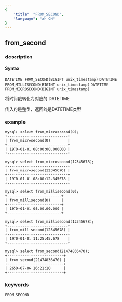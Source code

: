 ```yaml
---
{
    "title": "FROM_SECOND",
    "language": "zh-CN"
}
---
```


<!-- 
Licensed to the Apache Software Foundation (ASF) under one
or more contributor license agreements.  See the NOTICE file
distributed with this work for additional information
regarding copyright ownership.  The ASF licenses this file
to you under the Apache License, Version 2.0 (the
"License"); you may not use this file except in compliance
with the License.  You may obtain a copy of the License at

  http://www.apache.org/licenses/LICENSE-2.0

Unless required by applicable law or agreed to in writing,
software distributed under the License is distributed on an
"AS IS" BASIS, WITHOUT WARRANTIES OR CONDITIONS OF ANY
KIND, either express or implied.  See the License for the
specific language governing permissions and limitations
under the License.
-->

## from_second
### description
#### Syntax

`DATETIME FROM_SECOND(BIGINT unix_timestamp)`
`DATETIME FROM_MILLISECOND(BIGINT unix_timestamp)`
`DATETIME FROM_MICROSECOND(BIGINT unix_timestamp)`

将时间戳转化为对应的 DATETIME

传入的是整型，返回的是DATETIME类型


### example

```
mysql> select from_microsecond(0);
+----------------------------+
| from_microsecond(0)        |
+----------------------------+
| 1970-01-01 08:00:00.000000 |
+----------------------------+

mysql> select from_microsecond(12345678);
+----------------------------+
| from_microsecond(12345678) |
+----------------------------+
| 1970-01-01 08:00:12.345678 |
+----------------------------+

mysql> select from_millisecond(0);
+-------------------------+
| from_millisecond(0)     |
+-------------------------+
| 1970-01-01 08:00:00.000 |
+-------------------------+

mysql> select from_millisecond(12345678);
+----------------------------+
| from_millisecond(12345678) |
+----------------------------+
| 1970-01-01 11:25:45.678    |
+----------------------------+

mysql> select from_second(21474836470);
+--------------------------+
| from_second(21474836470) |
+--------------------------+
| 2650-07-06 16:21:10      |
+--------------------------+
```

### keywords

    FROM_SECOND
